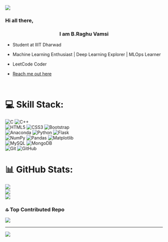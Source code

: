 <div class="image-container">
    <img src="https://i.imghippo.com/files/EON5p1719135704.jpg" align="center">
  </div>
  
### Hi all there,  
### <div align="center">I am B.Raghu Vamsi</div>  
  

- Student at IIIT Dharwad  
  

- Machine Learning Enthusiast | Deep Learning Explorer | MLOps Learner  
  

- LeetCode Coder  
  

- [Reach me out here](https://mail.google.com/mail/u/0/?tab=rm&ogbl#inbox)  
  

<br/>  


# 💻 Skill Stack:
![C](https://img.shields.io/badge/c-%2300599C.svg?style=for-the-badge&logo=c&logoColor=white) ![C++](https://img.shields.io/badge/c++-%2300599C.svg?style=for-the-badge&logo=c%2B%2B&logoColor=white)<br/>
![HTML5](https://img.shields.io/badge/html5-%23E34F26.svg?style=for-the-badge&logo=html5&logoColor=white) ![CSS3](https://img.shields.io/badge/css3-%231572B6.svg?style=for-the-badge&logo=css3&logoColor=white) ![Bootstrap](https://img.shields.io/badge/bootstrap-%238511FA.svg?style=for-the-badge&logo=bootstrap&logoColor=white)<br/>  ![Anaconda](https://img.shields.io/badge/Anaconda-%2344A833.svg?style=for-the-badge&logo=anaconda&logoColor=white) ![Python](https://img.shields.io/badge/python-3670A0?style=for-the-badge&logo=python&logoColor=ffdd54)  ![Flask](https://img.shields.io/badge/flask-%23000.svg?style=for-the-badge&logo=flask&logoColor=white) <br/>  ![NumPy](https://img.shields.io/badge/numpy-%23013243.svg?style=for-the-badge&logo=numpy&logoColor=white) ![Pandas](https://img.shields.io/badge/pandas-%23150458.svg?style=for-the-badge&logo=pandas&logoColor=white) ![Matplotlib](https://img.shields.io/badge/Matplotlib-%23ffffff.svg?style=for-the-badge&logo=Matplotlib&logoColor=black)<br/> ![MySQL](https://img.shields.io/badge/mysql-4479A1.svg?style=for-the-badge&logo=mysql&logoColor=white) ![MongoDB](https://img.shields.io/badge/MongoDB-%234ea94b.svg?style=for-the-badge&logo=mongodb&logoColor=white)<br/> ![Git](https://img.shields.io/badge/git-%23F05033.svg?style=for-the-badge&logo=git&logoColor=white) ![GitHub](https://img.shields.io/badge/github-%23121011.svg?style=for-the-badge&logo=github&logoColor=white) <br/>
# 📊 GitHub Stats:
![](https://github-readme-stats.vercel.app/api?username=RaghuVamsi5546&theme=github_dark&hide_border=false&include_all_commits=false&count_private=false)<br/>
![](https://github-readme-streak-stats.herokuapp.com/?user=RaghuVamsi5546&theme=github_dark&hide_border=false)<br/>
![](https://github-readme-stats.vercel.app/api/top-langs/?username=RaghuVamsi5546&theme=github_dark&hide_border=false&include_all_commits=false&count_private=false&layout=compact)

### 🔝 Top Contributed Repo
![](https://github-contributor-stats.vercel.app/api?username=RaghuVamsi5546&limit=5&theme=github_dark&combine_all_yearly_contributions=true)

---
[![](https://visitcount.itsvg.in/api?id=RaghuVamsi5546&icon=4&color=12)](https://visitcount.itsvg.in)

<!-- Proudly created with GPRM ( https://gprm.itsvg.in ) -->
